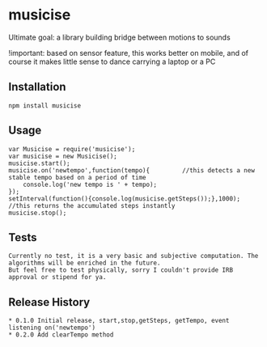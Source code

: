 musicise
========

Ultimate goal: a library building bridge between motions to sounds

!important: based on sensor feature, this works better on mobile, and of course it makes little sense to dance carrying a laptop or a PC
## Installation
	npm install musicise

## Usage

	var Musicise = require('musicise');
	var musicise = new Musicise();
	musicise.start();
	musicise.on('newtempo',function(tempo){			//this detects a new stable tempo based on a period of time
		console.log('new tempo is ' + tempo);
    });
    setInterval(function(){console.log(musicise.getSteps());},1000);		//this returns the accumulated steps instantly
    musicise.stop();


## Tests
	Currently no test, it is a very basic and subjective computation. The algorithms will be enriched in the future.
	But feel free to test physically, sorry I couldn't provide IRB approval or stipend for ya.

## Release History
	* 0.1.0 Initial release, start,stop,getSteps, getTempo, event listening on('newtempo')
	* 0.2.0 Add clearTempo method